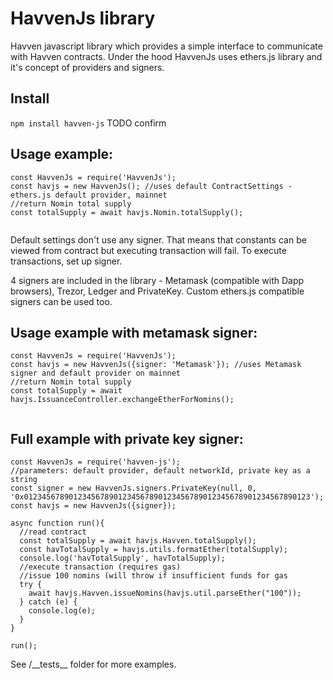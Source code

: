 HavvenJs library
========

Havven javascript library which provides a simple interface to communicate with Havven contracts.
Under the hood HavvenJs uses ethers.js library and it's concept of providers and signers.

Install
----
`npm install havven-js` TODO confirm



Usage example:
------
````
const HavvenJs = require('HavvenJs');
const havjs = new HavvenJs(); //uses default ContractSettings - ethers.js default provider, mainnet
//return Nomin total supply
const totalSupply = await havjs.Nomin.totalSupply(); 
   
````

Default settings don't use any signer. That means that constants can be viewed from contract but executing transaction will fail.
To execute transactions, set up signer.

4 signers are included in the library - Metamask (compatible with Dapp browsers), Trezor, Ledger and PrivateKey.
Custom ethers.js compatible signers can be used too.

Usage example with metamask signer:
------
````
const HavvenJs = require('HavvenJs');
const havjs = new HavvenJs({signer: 'Metamask'}); //uses Metamask signer and default provider on mainnet
//return Nomin total supply
const totalSupply = await havjs.IssuanceController.exchangeEtherForNomins(); 
   
````

Full example with private key signer:
------
````
const HavvenJs = require('havven-js');
//parameters: default provider, default networkId, private key as a string
const signer = new HavvenJs.signers.PrivateKey(null, 0, '0x0123456789012345678901234567890123456789012345678901234567890123');
const havjs = new HavvenJs({signer});

async function run(){
  //read contract
  const totalSupply = await havjs.Havven.totalSupply();
  const havTotalSupply = havjs.utils.formatEther(totalSupply);
  console.log('havTotalSupply', havTotalSupply);
  //execute transaction (requires gas)
  //issue 100 nomins (will throw if insufficient funds for gas
  try {
    await havjs.Havven.issueNomins(havjs.util.parseEther("100"));
  } catch (e) {
    console.log(e);
  }
}

run();
````

See /\_\_tests__  folder for more examples.